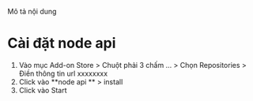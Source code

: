Mô tả nội dung
# Cài đặt node api
1. Vào mục Add-on Store > Chuột phải 3 chấm ... > Chọn Repositories > Điền thông tin url xxxxxxxx
2. Click vào **node api ** > install
3. Click vào Start 